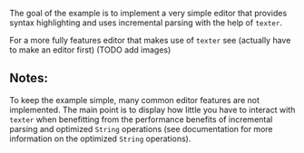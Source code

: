 The goal of the example is to implement a very simple editor that provides syntax highlighting and uses incremental parsing with the help of `texter`.

For a more fully features editor that makes use of `texter` see (actually have to make an editor first)
(TODO add images)

## Notes:
To keep the example simple, many common editor features are not implemented.
The main point is to display how little you have to interact with `texter` when benefitting from the performance benefits of incremental parsing and optimized `String` operations (see documentation for more information on the optimized `String` operations).
